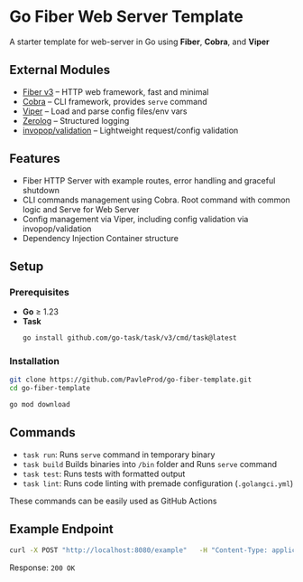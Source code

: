 # Go Fiber Web Server Template

A starter template for web-server in Go using **Fiber**, **Cobra**, and **Viper**

## External Modules
- [Fiber v3](https://github.com/gofiber/fiber) – HTTP web framework, fast and minimal
- [Cobra](https://github.com/spf13/cobra) – CLI framework, provides `serve` command
- [Viper](https://github.com/spf13/viper) – Load and parse config files/env vars
- [Zerolog](https://github.com/rs/zerolog) – Structured logging
- [invopop/validation](https://github.com/invopop/validation) – Lightweight request/config validation

## Features
- Fiber HTTP Server with example routes, error handling and graceful shutdown
- CLI commands management using Cobra. Root command with common logic and Serve for Web Server
- Config management via Viper, including config validation via invopop/validation
- Dependency Injection Container structure

## Setup

### Prerequisites

- **Go** ≥ 1.23
- **Task** 
  ```bash
  go install github.com/go-task/task/v3/cmd/task@latest
  ```
### Installation

```bash
git clone https://github.com/PavleProd/go-fiber-template.git
cd go-fiber-template

go mod download
```

## Commands
- `task run`: Runs `serve` command in temporary binary
- `task build` Builds binaries into `/bin` folder and Runs `serve` command
- `task test`: Runs tests with formatted output
- `task lint`: Runs code linting with premade configuration (`.golangci.yml`)

These commands can be easily used as GitHub Actions

## Example Endpoint
```bash
curl -X POST "http://localhost:8080/example"   -H "Content-Type: application/json"   -d '{"message":"hello world"}'
```

Response: `200 OK`
